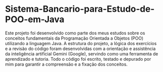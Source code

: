 # Sistema-Bancario-para-Estudo-de-POO-em-Java
Este projeto foi desenvolvido como parte dos meus estudos sobre os conceitos fundamentais da Programação Orientada a Objetos (POO) utilizando a linguagem Java.
A estrutura do projeto, a lógica dos exercícios e a revisão do código foram desenvolvidas com a orientação e assistência da inteligência artificial Gemini (Google), servindo como uma ferramenta de aprendizado e tutoria. Todo o código foi escrito, testado e depurado por mim para garantir a compreensão e a fixação dos conceitos.
